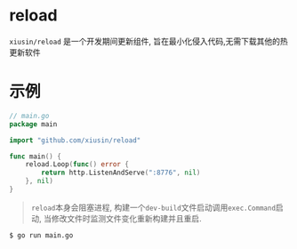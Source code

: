 # reload

`xiusin/reload` 是一个开发期间更新组件, 旨在最小化侵入代码,无需下载其他的热更新软件

# 示例

```go
// main.go
package main

import "github.com/xiusin/reload"

func main() {
	reload.Loop(func() error {
		return http.ListenAndServe(":8776", nil)
	}, nil)
}
```

> `reload`本身会阻塞进程, 构建一个`dev-build`文件启动调用`exec.Command`启动, 当修改文件时监测文件变化重新构建并且重启.

```shell
$ go run main.go
```